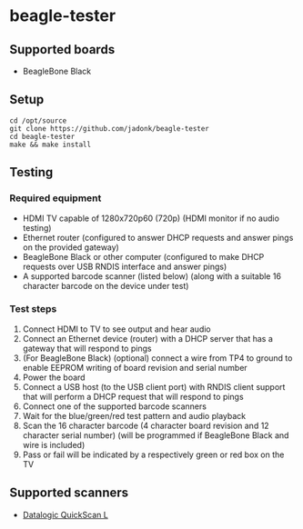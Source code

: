 # beagle-tester

## Supported boards

* BeagleBone Black

## Setup

    cd /opt/source
    git clone https://github.com/jadonk/beagle-tester
    cd beagle-tester
    make && make install

## Testing

### Required equipment

* HDMI TV capable of 1280x720p60 (720p) (HDMI monitor if no audio testing)
* Ethernet router (configured to answer DHCP requests and answer pings on the provided gateway)
* BeagleBone Black or other computer (configured to make DHCP requests over USB RNDIS interface and answer pings)
* A supported barcode scanner (listed below) (along with a suitable 16 character barcode on the device under test)

### Test steps

1. Connect HDMI to TV to see output and hear audio
2. Connect an Ethernet device (router) with a DHCP server that has a gateway that will respond to pings
3. (For BeagleBone Black) (optional) connect a wire from TP4 to ground to enable EEPROM writing of board revision and serial number
4. Power the board
5. Connect a USB host (to the USB client port) with RNDIS client support that will perform a DHCP request that will respond to pings
6. Connect one of the supported barcode scanners
7. Wait for the blue/green/red test pattern and audio playback
8. Scan the 16 character barcode (4 character board revision and 12 character serial number) (will be programmed if BeagleBone Black and wire is included)
9. Pass or fail will be indicated by a respectively green or red box on the TV

## Supported scanners

* [Datalogic QuickScan L](http://www.datalogic.com/eng/products/automatic-data-capture/general-duty-handheld-scanners/quickscan-l-qd2300-pd-166.html)
